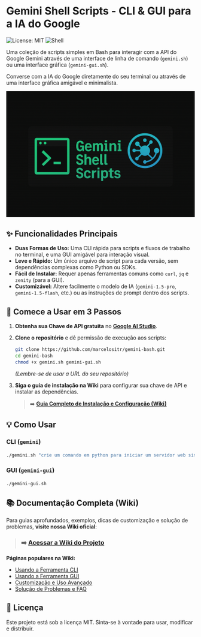 # Gemini Shell Scripts - CLI & GUI para a IA do Google

![License: MIT](https://img.shields.io/badge/License-MIT-yellow.svg)
![Shell](https://img.shields.io/badge/Shell-Bash-blue)

Uma coleção de scripts simples em Bash para interagir com a API do Google Gemini através de uma interface de linha de comando (`gemini.sh`) ou uma interface gráfica (`gemini-gui.sh`).

Converse com a IA do Google diretamente do seu terminal ou através de uma interface gráfica amigável e minimalista.

![Gemini Shell Banner](https://github.com/marcelositr/gemini-bash/blob/main/images/geminishell.png?raw=true)

## ✨ Funcionalidades Principais

*   **Duas Formas de Uso:** Uma CLI rápida para scripts e fluxos de trabalho no terminal, e uma GUI amigável para interação visual.
*   **Leve e Rápido:** Um único arquivo de script para cada versão, sem dependências complexas como Python ou SDKs.
*   **Fácil de Instalar:** Requer apenas ferramentas comuns como `curl`, `jq` e `zenity` (para a GUI).
*   **Customizável:** Altere facilmente o modelo de IA (`gemini-1.5-pro`, `gemini-1.5-flash`, etc.) ou as instruções de prompt dentro dos scripts.

## 🚀 Comece a Usar em 3 Passos

1.  **Obtenha sua Chave de API gratuita** no **[Google AI Studio](https://aistudio.google.com/app/apikey)**.

2.  **Clone o repositório** e dê permissão de execução aos scripts:
    ```bash
    git clone https://github.com/marcelositr/gemini-bash.git
    cd gemini-bash
    chmod +x gemini.sh gemini-gui.sh
    ```
    *(Lembre-se de usar a URL do seu repositório)*

3.  **Siga o guia de instalação na Wiki** para configurar sua chave de API e instalar as dependências.
    > ➡️ **[Guia Completo de Instalação e Configuração (Wiki)](https://github.com/marcelositr/gemini-bash/wiki)**

## 💡 Como Usar

### CLI (`gemini`)
```bash
./gemini.sh "crie um comando em python para iniciar um servidor web simples"
```

### GUI (`gemini-gui`)
```bash
./gemini-gui.sh
```

## 📚 Documentação Completa (Wiki)

Para guias aprofundados, exemplos, dicas de customização e solução de problemas, **visite nossa Wiki oficial**:

> ### ➡️ **[Acessar a Wiki do Projeto](https://github.com/marcelositr/gemini-bash/wiki)**

**Páginas populares na Wiki:**
*   [Usando a Ferramenta CLI](https://github.com/marcelositr/gemini-bash/wiki/Usando-a-Ferramenta-CLI)
*   [Usando a Ferramenta GUI](https://github.com/marcelositr/gemini-bash/wiki/Usando-a-Ferramenta-GUI)
*   [Customização e Uso Avançado](https://github.com/marcelositr/gemini-bash/wiki/Customizacao-e-Uso-Avancado)
*   [Solução de Problemas e FAQ](https://github.com/marcelositr/gemini-bash/wiki/Solucao-de-Problemas-e-FAQ)

## 📄 Licença

Este projeto está sob a licença MIT. Sinta-se à vontade para usar, modificar e distribuir.
